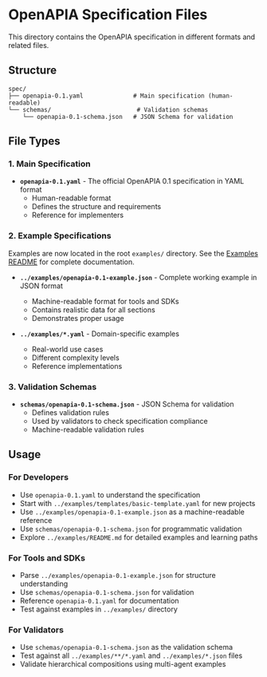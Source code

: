 # OpenAPIA Specification Files

This directory contains the OpenAPIA specification in different formats and related files.

## Structure

```
spec/
├── openapia-0.1.yaml              # Main specification (human-readable)
└── schemas/                        # Validation schemas
    └── openapia-0.1-schema.json   # JSON Schema for validation
```

## File Types

### 1. Main Specification
- **`openapia-0.1.yaml`** - The official OpenAPIA 0.1 specification in YAML format
  - Human-readable format
  - Defines the structure and requirements
  - Reference for implementers

### 2. Example Specifications
Examples are now located in the root `examples/` directory. See the [Examples README](../examples/README.md) for complete documentation.

- **`../examples/openapia-0.1-example.json`** - Complete working example in JSON format
  - Machine-readable format for tools and SDKs
  - Contains realistic data for all sections
  - Demonstrates proper usage

- **`../examples/*.yaml`** - Domain-specific examples
  - Real-world use cases
  - Different complexity levels
  - Reference implementations



### 3. Validation Schemas
- **`schemas/openapia-0.1-schema.json`** - JSON Schema for validation
  - Defines validation rules
  - Used by validators to check specification compliance
  - Machine-readable validation rules

## Usage

### For Developers
- Use `openapia-0.1.yaml` to understand the specification
- Start with `../examples/templates/basic-template.yaml` for new projects
- Use `../examples/openapia-0.1-example.json` as a machine-readable reference
- Use `schemas/openapia-0.1-schema.json` for programmatic validation
- Explore `../examples/README.md` for detailed examples and learning paths

### For Tools and SDKs
- Parse `../examples/openapia-0.1-example.json` for structure understanding
- Use `schemas/openapia-0.1-schema.json` for validation
- Reference `openapia-0.1.yaml` for documentation
- Test against examples in `../examples/` directory

### For Validators
- Use `schemas/openapia-0.1-schema.json` as the validation schema
- Test against all `../examples/**/*.yaml` and `../examples/*.json` files
- Validate hierarchical compositions using multi-agent examples
